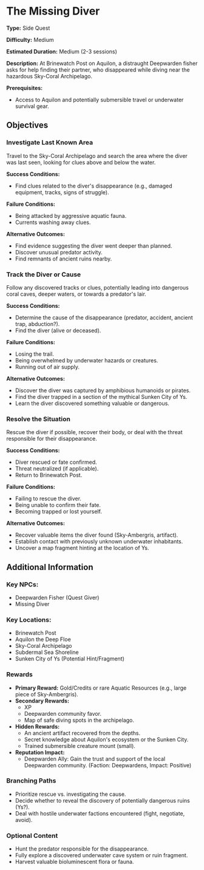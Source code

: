 
# The Missing Diver

**Type:** Side Quest

**Difficulty:** Medium

**Estimated Duration:** Medium (2-3 sessions)

**Description:** At Brinewatch Post on Aquilon, a distraught Deepwarden fisher asks for help finding their partner, who disappeared while diving near the hazardous Sky-Coral Archipelago.

**Prerequisites:**
- Access to Aquilon and potentially submersible travel or underwater survival gear.

## Objectives

### Investigate Last Known Area

Travel to the Sky-Coral Archipelago and search the area where the diver was last seen, looking for clues above and below the water.

**Success Conditions:**
- Find clues related to the diver's disappearance (e.g., damaged equipment, tracks, signs of struggle).

**Failure Conditions:**
- Being attacked by aggressive aquatic fauna.
- Currents washing away clues.

**Alternative Outcomes:**
- Find evidence suggesting the diver went deeper than planned.
- Discover unusual predator activity.
- Find remnants of ancient ruins nearby.

### Track the Diver or Cause

Follow any discovered tracks or clues, potentially leading into dangerous coral caves, deeper waters, or towards a predator's lair.

**Success Conditions:**
- Determine the cause of the disappearance (predator, accident, ancient trap, abduction?).
- Find the diver (alive or deceased).

**Failure Conditions:**
- Losing the trail.
- Being overwhelmed by underwater hazards or creatures.
- Running out of air supply.

**Alternative Outcomes:**
- Discover the diver was captured by amphibious humanoids or pirates.
- Find the diver trapped in a section of the mythical Sunken City of Ys.
- Learn the diver discovered something valuable or dangerous.

### Resolve the Situation

Rescue the diver if possible, recover their body, or deal with the threat responsible for their disappearance.

**Success Conditions:**
- Diver rescued or fate confirmed.
- Threat neutralized (if applicable).
- Return to Brinewatch Post.

**Failure Conditions:**
- Failing to rescue the diver.
- Being unable to confirm their fate.
- Becoming trapped or lost yourself.

**Alternative Outcomes:**
- Recover valuable items the diver found (Sky-Ambergris, artifact).
- Establish contact with previously unknown underwater inhabitants.
- Uncover a map fragment hinting at the location of Ys.

## Additional Information

### Key NPCs:
- Deepwarden Fisher (Quest Giver)
- Missing Diver

### Key Locations:
- Brinewatch Post
- Aquilon the Deep Floe
- Sky-Coral Archipelago
- Subdermal Sea Shoreline
- Sunken City of Ys (Potential Hint/Fragment)

### Rewards
- **Primary Reward:** Gold/Credits or rare Aquatic Resources (e.g., large piece of Sky-Ambergris).
- **Secondary Rewards:**
  - XP
  - Deepwarden community favor.
  - Map of safe diving spots in the archipelago.
- **Hidden Rewards:**
  - An ancient artifact recovered from the depths.
  - Secret knowledge about Aquilon's ecosystem or the Sunken City.
  - Trained submersible creature mount (small).
- **Reputation Impact:**
  - Deepwarden Ally: Gain the trust and support of the local Deepwarden community. (Faction: Deepwardens, Impact: Positive)

### Branching Paths
- Prioritize rescue vs. investigating the cause.
- Decide whether to reveal the discovery of potentially dangerous ruins (Ys?).
- Deal with hostile underwater factions encountered (fight, negotiate, avoid).

### Optional Content
- Hunt the predator responsible for the disappearance.
- Fully explore a discovered underwater cave system or ruin fragment.
- Harvest valuable bioluminescent flora or fauna.